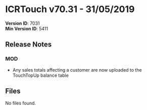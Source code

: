 # ICRTouch v70.31 - 31/05/2019

__Version ID__: 7031
<br>__Min Version ID__: 5411

## Release Notes
### MOD
- Any sales totals affecting a customer are now uploaded to the TouchTopUp balance table

## Files
No files found.

